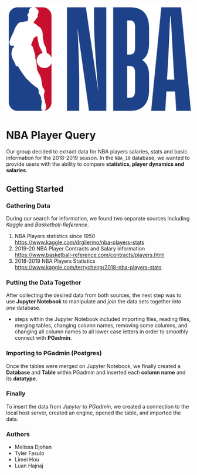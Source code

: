 ![NBA_Logo](NBA_Logo.jpg)

# NBA Player Query

Our group decided to extract data for NBA players salaries, stats and basic information for the 2018-2019 season.
In the `NBA_19` database, we wanted to provide users with the ability to compare **statistics, player dynamics and salaries**.

## Getting Started

### Gathering Data
During our search for information, we found two separate sources including *Kaggle* and *Basketball-Reference*.
1. NBA Players statistics since 1950  
https://www.kaggle.com/drgilermo/nba-players-stats
2. 2019-20 NBA Player Contracts and Salary information   
https://www.basketball-reference.com/contracts/players.html
3. 2018-2019 NBA Players Statistics
https://www.kaggle.com/terrycheng/2018-nba-players-stats

### Putting the Data Together
After collecting the desired data from both sources, the next step was to use **Jupyter Notebook** to manipulate and *join* the data sets together into *one* database.
- steps within the Jupyter Notebook included importing files, reading files, merging tables, changing column names, removing some columns, and changing all column names to all lower case letters in order to smoothly connect with **PGadmin**.

### Importing to PGadmin (Postgres)
Once the tables were merged on Jupyter Notebook, we finally created a **Database** and **Table** within PGadmin and inserted each **column name** and its **datatype**.

### Finally
To insert the data from *Jupyter* to *PGadmin*, we created a connection to the local host server, created an engine, opened the table, and imported the data. 

### Authors
- Melissa Djohan
- Tyler Fasulo
- Limei Hou
- Luan Hajnaj
